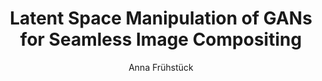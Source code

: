 ---
title: "Latent Space Manipulation of GANs for Seamless Image Compositing"
year: 2023
externalurl: https://repository.kaust.edu.sa/items/395838cd-20ea-4795-9935-1394d7552661
venue: PhD thesis, King Abdullah University of Science and Technology
author: 
- Anna Frühstück
thumbnail: assets/publications/phdthesis.png
links:
- name: PDF
  type: pdf
  url: 'https://repository.kaust.edu.sa/bitstreams/cb3ebe8c-fb2a-4d72-b645-36bd4b679810/download'
citation: 
  linkname: phdthesis
  text: >
    @PhdThesis{Fruehstueck2023Thesis,<br>
     &nbsp;&nbsp;title =      {Latent Space Manipulation of {GANs} for Seamless Image Compositing},<br>
     &nbsp;&nbsp;author =     {Fr\"{u}hst\"{u}ck, Anna},<br>
     &nbsp;&nbsp;school =     {King Abdullah University of Science and Technology},<br>
     &nbsp;&nbsp;address =    {Thuwal, KSA},<br>
     &nbsp;&nbsp;year =       {2023}}<br>
    }
---